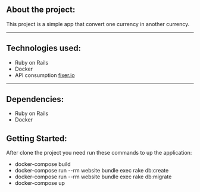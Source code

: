 ## About the project:

This project is a simple app that convert one currency in another currency.

----
## Technologies used:
* Ruby on Rails
* Docker
* API consumption [fixer.io](http://fixer.io/)

----

## Dependencies:
* Ruby on Rails
* Docker

## Getting Started:

After clone the project you need run these commands to up the application:

* docker-compose build
* docker-compose run --rm website bundle exec rake db:create
* docker-compose run --rm website bundle exec rake db:migrate
* docker-compose up
